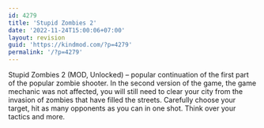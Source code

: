 ```yaml
---
id: 4279
title: 'Stupid Zombies 2'
date: '2022-11-24T15:00:06+07:00'
layout: revision
guid: 'https://kindmod.com/?p=4279'
permalink: '/?p=4279'
---
```


Stupid Zombies 2 (MOD, Unlocked) – popular continuation of the first part of the popular zombie shooter. In the second version of the game, the game mechanic was not affected, you will still need to clear your city from the invasion of zombies that have filled the streets. Carefully choose your target, hit as many opponents as you can in one shot. Think over your tactics and more.